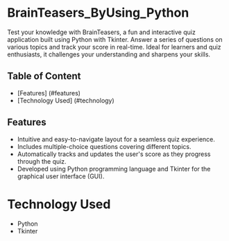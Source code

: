 # BrainTeasers_ByUsing_Python
Test your knowledge with BrainTeasers, a fun and interactive quiz application built using Python with Tkinter. Answer a series of questions on various topics and track your score in real-time. Ideal for learners and quiz enthusiasts, it challenges your understanding and sharpens your skills.

## Table of Content

- [Features] (#features)
- [Technology Used] (#technology)

## Features
- Intuitive and easy-to-navigate layout for a seamless quiz experience.
- Includes multiple-choice questions covering different topics.
- Automatically tracks and updates the user's score as they progress through the quiz.
- Developed using Python programming language and Tkinter for the graphical user interface (GUI).

# Technology Used
- Python
- Tkinter
